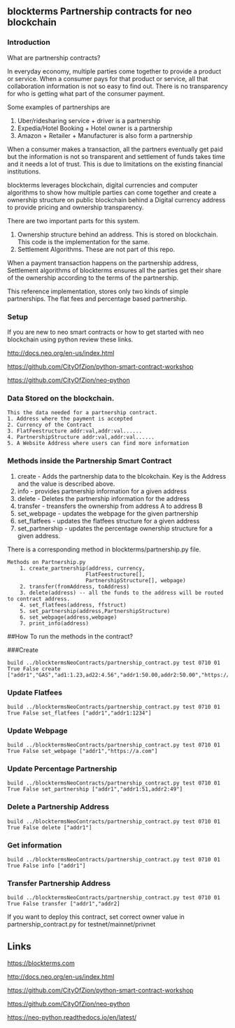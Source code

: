 ## blockterms Partnership contracts for neo blockchain

### Introduction

  What are partnership contracts? 
  
  In everyday economy, multiple parties come together to provide a product or service. 
  When a consumer pays for that product or service, all that collaboration information 
  is not so easy to find out. There is no transparency for who is getting what part of 
  the consumer payment.
  
  Some examples of partnerships are 
  
1. Uber/ridesharing service + driver is a partnership 
2. Expedia/Hotel Booking + Hotel owner is a partnership
3. Amazon + Retailer + Manufacturer is also form a partnership
  
  When a consumer makes a transaction, all the partners eventually get paid but the information is not so 
  transparent and settlement of funds takes time and it needs a lot of trust. This is due to limitations on 
  the existing financial institutions.
  
  blockterms leverages blockchain, digital currencies and computer algorithms to show how multiple parties can 
  come together and create a ownership structure on public blockchain behind a Digital currency address to 
  provide pricing and ownership transparency.
  
  There are two important parts for this system.
  
  1. Ownership structure behind an address. This is stored on blockchain. This code is the implementation for 
  the same.
  2. Settlement Algorithms. These are not part of this repo.
  
  When a payment transaction happens on the partnership address, Settlement algorithms of blockterms ensures all 
  the parties get their share of the ownership according to the terms of the partnership.
  
  This reference implementation, stores only two kinds of simple partnerships. The flat fees and percentage based
  partnership.
  
  
### Setup
If you are new to neo smart contracts or how to get started with neo blockchain using python review these links.

http://docs.neo.org/en-us/index.html

https://github.com/CityOfZion/python-smart-contract-workshop

https://github.com/CityOfZion/neo-python



   
### Data Stored on the blockchain.

```
This the data needed for a partnership contract.
1. Address where the payment is accepted
2. Currency of the Contract
3. FlatFeestructure addr:val,addr:val......
4. PartnershipStructure addr:val,addr:val......
5. A Website Address where users can find more information
```

### Methods inside the Partnership Smart Contract

1. create - Adds the partnership data to the blcokchain. Key is the Address and the value is described above.
2. info - provides partnership information for a given address
3. delete - Deletes the partnership information for the address
4. transfer - treansfers the ownership from address A to address B
5. set_webpage - updates the webpage for the given partnership
6. set_flatfees - updates the flatfees structure for a given address
7. set_partnership - updates the percentage ownership structure for a given address.

There is a corresponding method in blockterms/partnership.py file.

```
Methods on Partnership.py
    1. create_partnership(address, currency,
                         FlatFeestructure[], 
                         PartnershipStructure[], webpage)
    2. transfer(fromAddress, toAddress)
    3. delete(address) -- all the funds to the address will be routed to contract address.
    4. set_flatfees(address, ffstruct)
    5. set_partnership(address,PartnershipStructure)
    6. set_webpage(address,webpage)
    7. print_info(address)
```


##How To run the methods in the contract?

###Create
``` 
build ../blocktermsNeoContracts/partnership_contract.py test 0710 01 True False create ["addr1","GAS","ad1:1.23,ad22:4.56","addr1:50.00,addr2:50.00","https://blockterms.com/helloworld"]
```
### Update Flatfees
```
build ../blocktermsNeoContracts/partnership_contract.py test 0710 01 True False set_flatfees ["addr1","addr1:1234"]
```

### Update Webpage
```
build ../blocktermsNeoContracts/partnership_contract.py test 0710 01 True False set_webpage ["addr1","https://a.com"] 
```

### Update Percentage Partnership
```
build ../blocktermsNeoContracts/partnership_contract.py test 0710 01 True False set_partnership ["addr1","addr1:51,addr2:49"]
```

### Delete a Partnership Address
```
build ../blocktermsNeoContracts/partnership_contract.py test 0710 01 True False delete ["addr1"]
```

### Get information
```
build ../blocktermsNeoContracts/partnership_contract.py test 0710 01 True False info ["addr1"]
```

### Transfer Partnership Address
```
build ../blocktermsNeoContracts/partnership_contract.py test 0710 01 True False transfer ["addr1","addr2]
```

If you want to deploy this contract, set correct owner value in partnership_contract.py for testnet/mainnet/privnet


## Links

https://blockterms.com

http://docs.neo.org/en-us/index.html

https://github.com/CityOfZion/python-smart-contract-workshop

https://github.com/CityOfZion/neo-python

https://neo-python.readthedocs.io/en/latest/